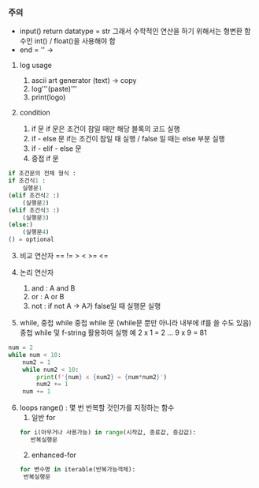### 주의
- input() return datatype = str
그래서 수학적인 연산을 하기 위해서는 형변환 함수인 int() / float()을 사용해야 함
- end = '' -> 

1. log usage
    1. ascii art generator (text) -> copy
   2.  log'''(paste)'''
   3. print(logo)

2. condition
   1. if 문
       if 문은 조건이 참일 때만 해당 블록의 코드 실행
   2. if - else 문
       if는 조건이 참일 때 실행 / false 일 때는 else 부분 실행
   3. if - elif - else 문
   4. 중접 if 문
```python
if 조건문의 전체 형식 :
if 조건식1 :
    실행문1
(elif 조건식2 :)
    (실행문2)
(elif 조건식3 :)
    (실행문3)
(else:)
    (실행문4)
() = optional
```
3. 비교 연산자
== != > < >= <=
4. 논리 연산자
   1. and : A and B 
   2. or : A or B
   3. not : if not A -> A가 false일 때 실행문 실행

5. while, 중첩 while
중첩 while 문 (while문 뿐만 아니라 내부에 if를 쓸 수도 있음)
중첩 while 및 f-string 활용하여
실행 예
2 x 1 = 2
...
9 x 9 = 81
```python
num = 2
while num < 10:
    num2 = 1
    while num2 < 10:
        print(f'{num} x {num2} = {num*num2}')
        num2 += 1
    num += 1
```

6. loops
range() : 몇 번 반복할 것인가를 지정하는 함수
   1. 일반 for
    ```python
   for i(아무거나 사용가능) in range(시작값, 종료값, 증감값):
       반복실행문
   ```
   2. enhanced-for
   ```python
   for 변수명 in iterable(반복가능객체):
    반복실행문
   ```